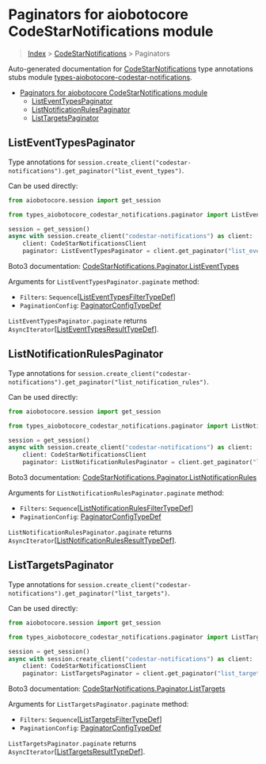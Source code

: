 <a id="paginators-for-aiobotocore-codestarnotifications-module"></a>

# Paginators for aiobotocore CodeStarNotifications module

> [Index](../README.md) > [CodeStarNotifications](./README.md) > Paginators

Auto-generated documentation for
[CodeStarNotifications](https://boto3.amazonaws.com/v1/documentation/api/latest/reference/services/codestar-notifications.html#CodeStarNotifications)
type annotations stubs module
[types-aiobotocore-codestar-notifications](https://pypi.org/project/types-aiobotocore-codestar-notifications/).

- [Paginators for aiobotocore CodeStarNotifications module](#paginators-for-aiobotocore-codestarnotifications-module)
  - [ListEventTypesPaginator](#listeventtypespaginator)
  - [ListNotificationRulesPaginator](#listnotificationrulespaginator)
  - [ListTargetsPaginator](#listtargetspaginator)

<a id="listeventtypespaginator"></a>

## ListEventTypesPaginator

Type annotations for
`session.create_client("codestar-notifications").get_paginator("list_event_types")`.

Can be used directly:

```python
from aiobotocore.session import get_session

from types_aiobotocore_codestar_notifications.paginator import ListEventTypesPaginator

session = get_session()
async with session.create_client("codestar-notifications") as client:
    client: CodeStarNotificationsClient
    paginator: ListEventTypesPaginator = client.get_paginator("list_event_types")
```

Boto3 documentation:
[CodeStarNotifications.Paginator.ListEventTypes](https://boto3.amazonaws.com/v1/documentation/api/latest/reference/services/codestar-notifications.html#CodeStarNotifications.Paginator.ListEventTypes)

Arguments for `ListEventTypesPaginator.paginate` method:

- `Filters`:
  `Sequence`\[[ListEventTypesFilterTypeDef](./type_defs.md#listeventtypesfiltertypedef)\]
- `PaginationConfig`:
  [PaginatorConfigTypeDef](./type_defs.md#paginatorconfigtypedef)

`ListEventTypesPaginator.paginate` returns
`AsyncIterator`\[[ListEventTypesResultTypeDef](./type_defs.md#listeventtypesresulttypedef)\].

<a id="listnotificationrulespaginator"></a>

## ListNotificationRulesPaginator

Type annotations for
`session.create_client("codestar-notifications").get_paginator("list_notification_rules")`.

Can be used directly:

```python
from aiobotocore.session import get_session

from types_aiobotocore_codestar_notifications.paginator import ListNotificationRulesPaginator

session = get_session()
async with session.create_client("codestar-notifications") as client:
    client: CodeStarNotificationsClient
    paginator: ListNotificationRulesPaginator = client.get_paginator("list_notification_rules")
```

Boto3 documentation:
[CodeStarNotifications.Paginator.ListNotificationRules](https://boto3.amazonaws.com/v1/documentation/api/latest/reference/services/codestar-notifications.html#CodeStarNotifications.Paginator.ListNotificationRules)

Arguments for `ListNotificationRulesPaginator.paginate` method:

- `Filters`:
  `Sequence`\[[ListNotificationRulesFilterTypeDef](./type_defs.md#listnotificationrulesfiltertypedef)\]
- `PaginationConfig`:
  [PaginatorConfigTypeDef](./type_defs.md#paginatorconfigtypedef)

`ListNotificationRulesPaginator.paginate` returns
`AsyncIterator`\[[ListNotificationRulesResultTypeDef](./type_defs.md#listnotificationrulesresulttypedef)\].

<a id="listtargetspaginator"></a>

## ListTargetsPaginator

Type annotations for
`session.create_client("codestar-notifications").get_paginator("list_targets")`.

Can be used directly:

```python
from aiobotocore.session import get_session

from types_aiobotocore_codestar_notifications.paginator import ListTargetsPaginator

session = get_session()
async with session.create_client("codestar-notifications") as client:
    client: CodeStarNotificationsClient
    paginator: ListTargetsPaginator = client.get_paginator("list_targets")
```

Boto3 documentation:
[CodeStarNotifications.Paginator.ListTargets](https://boto3.amazonaws.com/v1/documentation/api/latest/reference/services/codestar-notifications.html#CodeStarNotifications.Paginator.ListTargets)

Arguments for `ListTargetsPaginator.paginate` method:

- `Filters`:
  `Sequence`\[[ListTargetsFilterTypeDef](./type_defs.md#listtargetsfiltertypedef)\]
- `PaginationConfig`:
  [PaginatorConfigTypeDef](./type_defs.md#paginatorconfigtypedef)

`ListTargetsPaginator.paginate` returns
`AsyncIterator`\[[ListTargetsResultTypeDef](./type_defs.md#listtargetsresulttypedef)\].
